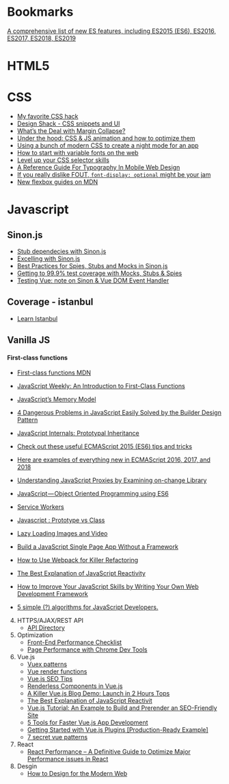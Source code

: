 # Bookmarks

[A comprehensive list of new ES features, including ES2015 (ES6), ES2016, ES2017, ES2018, ES2019](https://github.com/daumann/ECMAScript-new-features-list)

HTML5
=====
CSS
===
 * [My favorite CSS hack](https://dev.to/gajus/my-favorite-css-hack-32g3)
 * [Design Shack - CSS snippets and UI](https://designshack.net/category/articles/css/)
 * [What’s the Deal with Margin Collapse?](https://jonathan-harrell.com/whats-the-deal-with-margin-collapse/)
 * [Under the hood: CSS & JS animation and how to optimize them ](https://blog.sessionstack.com/how-javascript-works-under-the-hood-of-css-and-js-animations-how-to-optimize-their-performance-db0e79586216)
 * [Using a bunch of modern CSS to create a night mode for an app](https://medium.com/@mwichary/dark-theme-in-a-day-3518dde2955a)
 * [How to start with variable fonts on the web](https://www.zeichenschatz.net/typografie/how-to-start-with-variable-fonts-on-the-web.html)
 * [Level up your CSS selector skills](https://blog.logrocket.com/level-up-your-css-selector-skills-5d7bb45ddd37)
 * [A Reference Guide For Typography In Mobile Web Design](https://www.smashingmagazine.com/2018/06/reference-guide-typography-mobile-web-design/)
 * [If you really dislike FOUT, `font-display: optional` might be your jam](https://css-tricks.com/really-dislike-fout-font-display-optional-might-jam/)
 * [New flexbox guides on MDN](https://hacks.mozilla.org/2018/01/new-flexbox-guides-on-mdn/)
   
Javascript
==========
  Sinon.js
  --------
  * [Stub dependecies with Sinon.js](https://codeburst.io/stub-dependencies-with-sinon-js-259ac12379b9)
  * [Excelling with Sinon.js](https://medium.com/building-ibotta/excelling-with-sinon-js-be35b974b75e)
  * [Best Practices for Spies, Stubs and Mocks in Sinon.js](https://semaphoreci.com/community/tutorials/best-practices-for-spies-stubs-and-mocks-in-sinon-js?fbclid=IwAR1GfHunEl259K5htR2S0z7z64TEFxGs3Gh7B5RO922W3F5g1iAWsIvF_gc)
  * [Getting to 99.9% test coverage with Mocks, Stubs & Spies](https://medium.com/the-andela-way/getting-to-99-9-test-coverage-with-mocks-stubs-spies-ecdd3d4aaf9a)
  * [Testing Vue: note on Sinon & Vue DOM Event Handler](https://mohannadnaj.me/testing-vue-sinon-event-handlers/)
  
  Coverage - istanbul
  -------------------
  * [Learn Istanbul](https://github.com/dwyl/learn-istanbul)

Vanilla JS
----------
#### First-class functions
 * [First-class functions MDN](https://developer.mozilla.org/en-US/docs/Glossary/First-class_Function)
 * [JavaScript Weekly: An Introduction to First-Class Functions](https://medium.com/launch-school/javascript-weekly-an-introduction-to-first-class-functions-9d069e6fb137)

 * [JavaScript’s Memory Model](https://medium.com/@ethannam/javascripts-memory-model-7c972cd2c239)
 * [4 Dangerous Problems in JavaScript Easily Solved by the Builder Design Pattern](https://medium.com/better-programming/4-dangerous-problems-in-javascript-easily-solved-by-the-builder-design-pattern-7f0eb5b4455c)
 * [JavaScript Internals: Prototypal Inheritance](https://medium.com/better-programming/javascript-internals-prototypal-inheritance-14b009dd89c8)
 * [Check out these useful ECMAScript 2015 (ES6) tips and tricks](https://medium.freecodecamp.org/check-out-these-useful-ecmascript-2015-es6-tips-and-tricks-6db105590377)
 * [Here are examples of everything new in ECMAScript 2016, 2017, and 2018](https://medium.freecodecamp.org/here-are-examples-of-everything-new-in-ecmascript-2016-2017-and-2018-d52fa3b5a70e)
 * [Understanding JavaScript Proxies by Examining on-change Library](https://codeburst.io/understanding-javascript-proxies-by-examining-on-change-library-f252eddf76c2)
 * [JavaScript — Object Oriented Programming using ES6](https://codeburst.io/javascript-object-oriented-programming-using-es6-3cd2ac7fbbd8)
 * [Service Workers](https://alistapart.com/article/going-offline)
 * [Javascript : Prototype vs Class](https://medium.com/@parsyval/javascript-prototype-vs-class-a7015d5473b)
 * [Lazy Loading Images and Video](https://developers.google.com/web/fundamentals/performance/lazy-loading-guidance/images-and-video/)
 * [Build a JavaScript Single Page App Without a Framework](https://www.sitepoint.com/single-page-app-without-framework/)
 * [How to Use Webpack for Killer Refactoring](https://snipcart.com/blog/how-to-use-webpack-for-killer-refactoring)
 * [The Best Explanation of JavaScript Reactivity](https://medium.com/vue-mastery/the-best-explanation-of-javascript-reactivity-fea6112dd80d)
 * [How to Improve Your JavaScript Skills by Writing Your Own Web Development Framework](https://medium.freecodecamp.org/how-to-improve-your-javascript-skills-by-writing-your-own-web-development-framework-eed2226f190)
 * [5 simple (?) algorithms for JavaScript Developers.](https://medium.com/@cis.bart/5-simple-algorithms-for-javascript-developers-7e1a15468080)
4. HTTPS/AJAX/REST API
    * [API Directory](https://www.programmableweb.com/apis/directory) 
5. Optimization
    * [Front-End Performance Checklist](https://github.com/thedaviddias/Front-End-Performance-Checklist/blob/master/README.md)
    * [Page Performance with Chrome Dev Tools](https://www.youtube.com/watch?v=yRrrL0Mg1pM)
6. Vue.js
    * [Vuex patterns](https://translation-gang.github.io/vue-patterns/useful-links/#vuex)
    * [Vue render functions](https://snipcart.com/blog/vue-render-functions?fbclid=IwAR16MbHP-P8etD4iszTqeNcgektXHQSt9WL2oJu_wnf3w5L9NtjcqZ2M1pE)
    * [Vue.js SEO Tips](https://alligator.io/vuejs/vue-seo-tips/?utm_content=bufferb378e&utm_medium=social&utm_source=facebook.com&utm_campaign=buffer)
    * [Renderless Components in Vue.js](https://adamwathan.me/renderless-components-in-vuejs/)
    * [A Killer Vue.js Blog Demo: Launch in 2 Hours Tops](https://snipcart.com/blog/vuejs-blog-demo)
    * [The Best Explanation of JavaScript Reactivit](https://medium.com/vue-mastery/the-best-explanation-of-javascript-reactivity-fea6112dd80d)
    * [Vue.js Tutorial: An Example to Build and Prerender an SEO-Friendly Site](https://snipcart.com/blog/vuejs-tutorial-seo-example?utm_content=buffera62bc&utm_medium=social&utm_source=facebook.com&utm_campaign=buffer)
    * [5 Tools for Faster Vue.js App Development](https://blog.bitsrc.io/5-tools-for-faster-vue-js-app-development-ad7eda1ee6a8)
    * [Getting Started with Vue.js Plugins [Production-Ready Example]](https://snipcart.com/blog/vue-js-plugin)
    * [7 secret vue patterns](https://www.youtube.com/watch?v=7YZ5DwlLSt8)
7. React
    * [React Performance – A Definitive Guide to Optimize Major Performance issues in React](https://www.simform.com/react-performance/)
8. Desgin
    * [How to Design for the Modern Web](https://medium.com/commitlog/how-to-design-for-the-modern-web-52eaa926bae2)
